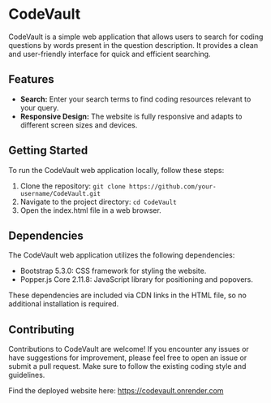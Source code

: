 # CodeVault

CodeVault is a simple web application that allows users to search for coding questions by words present in the question description. It provides a clean and user-friendly interface for quick and efficient searching.

## Features

- **Search:** Enter your search terms to find coding resources relevant to your query.
- **Responsive Design:** The website is fully responsive and adapts to different screen sizes and devices.

## Getting Started

To run the CodeVault web application locally, follow these steps:

1. Clone the repository: `git clone https://github.com/your-username/CodeVault.git`
2. Navigate to the project directory: `cd CodeVault`
3. Open the index.html file in a web browser.

## Dependencies

The CodeVault web application utilizes the following dependencies:

- Bootstrap 5.3.0: CSS framework for styling the website.
- Popper.js Core 2.11.8: JavaScript library for positioning and popovers.

These dependencies are included via CDN links in the HTML file, so no additional installation is required.

## Contributing

Contributions to CodeVault are welcome! If you encounter any issues or have suggestions for improvement, please feel free to open an issue or submit a pull request. Make sure to follow the existing coding style and guidelines.

Find the deployed website here: 
https://codevault.onrender.com
